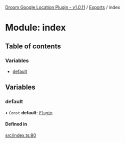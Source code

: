 [Droom Google Location Plugin - v1.0.11](../README.md) / [Exports](../modules.md) / index

# Module: index

## Table of contents

### Variables

- [default](index.md#default)

## Variables

### default

• `Const` **default**: [`Plugin`](../interfaces/interface_plugin.Plugin.md)

#### Defined in

[src/index.ts:80](https://github.com/hitendrarao/location/blob/4dc7506/src/index.ts#L80)

